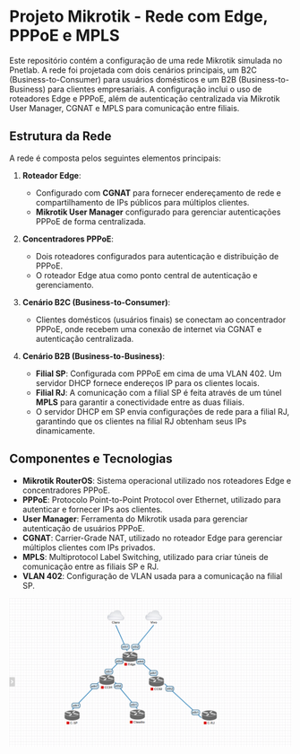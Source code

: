 # Projeto Mikrotik - Rede com Edge, PPPoE e MPLS

Este repositório contém a configuração de uma rede Mikrotik simulada no Pnetlab. A rede foi projetada com dois cenários principais, um B2C (Business-to-Consumer) para usuários domésticos e um B2B (Business-to-Business) para clientes empresariais. A configuração inclui o uso de roteadores Edge e PPPoE, além de autenticação centralizada via Mikrotik User Manager, CGNAT e MPLS para comunicação entre filiais.

## Estrutura da Rede

A rede é composta pelos seguintes elementos principais:

1. **Roteador Edge**:
   - Configurado com **CGNAT** para fornecer endereçamento de rede e compartilhamento de IPs públicos para múltiplos clientes.
   - **Mikrotik User Manager** configurado para gerenciar autenticações PPPoE de forma centralizada.
   
2. **Concentradores PPPoE**:
   - Dois roteadores configurados para autenticação e distribuição de PPPoE.
   - O roteador Edge atua como ponto central de autenticação e gerenciamento.

3. **Cenário B2C (Business-to-Consumer)**:
   - Clientes domésticos (usuários finais) se conectam ao concentrador PPPoE, onde recebem uma conexão de internet via CGNAT e autenticação centralizada.

4. **Cenário B2B (Business-to-Business)**:
   - **Filial SP**: Configurada com PPPoE em cima de uma VLAN 402. Um servidor DHCP fornece endereços IP para os clientes locais.
   - **Filial RJ**: A comunicação com a filial SP é feita através de um túnel **MPLS** para garantir a conectividade entre as duas filiais.
   - O servidor DHCP em SP envia configurações de rede para a filial RJ, garantindo que os clientes na filial RJ obtenham seus IPs dinamicamente.

## Componentes e Tecnologias

- **Mikrotik RouterOS**: Sistema operacional utilizado nos roteadores Edge e concentradores PPPoE.
- **PPPoE**: Protocolo Point-to-Point Protocol over Ethernet, utilizado para autenticar e fornecer IPs aos clientes.
- **User Manager**: Ferramenta do Mikrotik usada para gerenciar autenticação de usuários PPPoE.
- **CGNAT**: Carrier-Grade NAT, utilizado no roteador Edge para gerenciar múltiplos clientes com IPs privados.
- **MPLS**: Multiprotocol Label Switching, utilizado para criar túneis de comunicação entre as filiais SP e RJ.
- **VLAN 402**: Configuração de VLAN usada para a comunicação na filial SP.

<img src="https://raw.githubusercontent.com/joaopedro5g/mikrotik-provedor-mpls-cgnat/refs/heads/main/topologia.PNG" />
